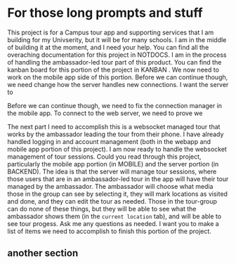 # For those long prompts and stuff

This project is for a Campus tour app and supporting services that I am building for my Univserity, but it will be for many schools. I am in the middle of building it at the moment, and I need your help. You can find all the overaching documentation for this project in NOTDOCS. I am in the process of handling the ambassador-led tour part of this product. You can find the kanban board for this portion of the project in KANBAN . We now need to work on the mobile app side of this portion. Before we can continue though, we need change how the server handles new connections. I want the server to 



Before we can continue though, we need to fix the connection manager in the mobile app. To connect to the web server, we need to prove we 

The next part I need to accomplish this is a websocket managed tour that works by the ambassador leading the tour from their phone. I have already handled logging in and account management (both in the webapp and mobile app portion of this project). I am now ready to handle the websocket management of tour sessions. Could you read through this project, particularly the mobile app portion (in MOBILE) and the server portion (in BACKEND). The idea is that the server will manage tour sessions, where those users that are in an ambassador-led tour in the app will have their tour managed by the ambassador. The ambassador will choose what media those in the group can see by selecting it, they will mark locations as visited and done, and they can edit the tour as needed. Those in the tour-group can do none of these things, but they will be able to see what the ambassador shows them (in the `current location` tab), and will be able to see tour progess. Ask me any questions as needed. I want you to make a list of items we need to accomplish to finish this portion of the project. 

## another section
